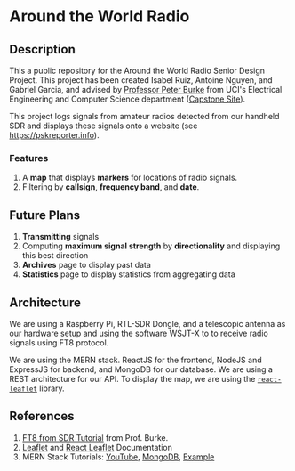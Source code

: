 # Around the World Radio

## Description
This a public repository for the Around the World Radio Senior Design Project. This project has been created Isabel Ruiz, Antoine Nguyen, and Gabriel Garcia, and advised by [Professor Peter Burke](https://www.burkelab.com/) from UCI's Electrical Engineering and Computer Science department ([Capstone Site](https://sites.uci.edu/eecscapstone/2023/05/04/around-the-world-radio/)). 

This project logs signals from amateur radios detected from our handheld SDR and displays these signals onto a website (see https://pskreporter.info).

### Features
1. A **map** that displays **markers** for locations of radio signals.
1. Filtering by **callsign**, **frequency band**, and **date**.

## Future Plans
1. **Transmitting** signals
1. Computing **maximum signal strength** by **directionality** and displaying this best direction
1. **Archives** page to display past data
1. **Statistics** page to display statistics from aggregating data

## Architecture
We are using a Raspberry Pi, RTL-SDR Dongle, and a telescopic antenna as our hardware setup and using the software WSJT-X to to receive radio signals using FT8 protocol.

We are using the MERN stack. ReactJS for the frontend, NodeJS and ExpressJS for backend, and MongoDB for our database. We are using a REST architecture for our API. To display the map, we are using the [`react-leaflet`](https://github.com/PaulLeCam/react-leaflet) library.


## References
1. [FT8 from SDR Tutorial](https://github.com/PeterJBurke/FT8fromSDR) from Prof. Burke.
1. [Leaflet](https://leafletjs.com/reference.html) and [React Leaflet](https://react-leaflet.js.org/docs/api-map/) Documentation
1. MERN Stack Tutorials: [YouTube](https://youtu.be/mrHNSanmqQ4), [MongoDB](https://www.mongodb.com/languages/mern-stack-tutorial), [Example](https://medium.com/@beaucarnes/learn-the-mern-stack-by-building-an-exercise-tracker-mern-tutorial-59c13c1237a1)